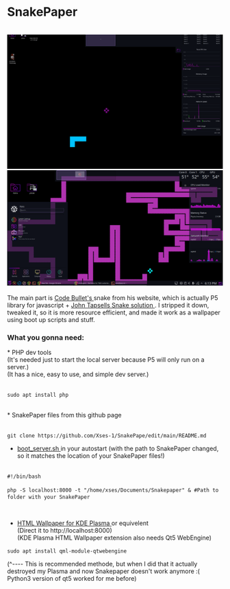 # SnakePaper
<br>
<img src="https://github.com/Xses-1/SnakePaper/blob/master/Peek%202022-05-23%2015-28.gif"> </img>
<br>
<img src="https://github.com/Xses-1/SnakePaper/blob/master/Peek%202021-12-05%2018-13.gif"> </img>
<br>
<br>
The main part is <a href="https://github.com/Code-Bullet"> Code Bullet's </a> snake from his website, which is actually P5 library for javascript + <a href="https://johnflux.com/2015/05/02/nokia-6110-part-3-algorithms/"> John Tapsells Snake solution </a>. I stripped it down, tweaked it, so it is more resource efficient, and made it work as a wallpaper using boot up scripts and stuff.<br>

<h3> What you gonna need: </h3>
* PHP dev tools<br>
  (It's needed just to start the local server because P5 will only run on a server.)<br>
  (It has a nice, easy to use, and simple dev server.)<br>
  <br>
  
  ```
  sudo apt install php
  ```
  
  <br>
* SnakePaper files from this github page<br>
<br>

```
git clone https://github.com/Xses-1/SnakePape/edit/main/README.md
```

* <a href="https://github.com/Xses-1/SnakePape/blob/main/boot_server.sh"> boot_server.sh </a> in your autostart (with the path to SnakePaper changed, so it matches the location of your SnakePaper files!)<br><br>
```
#!/bin/bash

php -S localhost:8000 -t "/home/xses/Documents/Snakepaper" & #Path to folder with your SnakePaper
```
<br>

* <a href="https://store.kde.org/p/1324580/"> HTML Wallpaper for KDE Plasma </a> or equivelent<br>
  (Direct it to http://localhost:8000)<br>
  (KDE Plasma HTML Wallpaper extension also needs Qt5 WebEngine)

```
sudo apt install qml-module-qtwebengine
```
(^---- This is recommended methode, but when I did that it actually destroyed my Plasma and now Snakepaper doesn't work anymore :( Python3 version of qt5 worked for me before)
